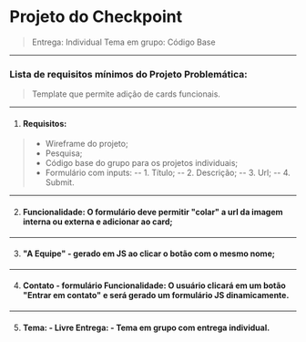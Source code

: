 
# Projeto do Checkpoint

> Entrega: Individual
> Tema em grupo: Código Base
 
---
 
### Lista de requisitos mínimos do Projeto Problemática:
> Template que permite adição de cards funcionais.

---

1. #### Requisitos:
 
> - Wireframe do projeto;
> - Pesquisa;
> - Código base do grupo para os projetos individuais;
> - Formulário com inputs: 
-- 1. Título;
-- 2. Descrição;
-- 3.  Url;
-- 4. Submit.

---
 
2.  #### Funcionalidade: O formulário deve permitir "colar" a url da imagem interna ou externa e adicionar ao card;

---

3. #### "A Equipe" - gerado em JS ao clicar o botão com o mesmo nome;

---

4. #### Contato - formulário Funcionalidade: O usuário clicará em um botão "Entrar em contato" e será gerado um formulário JS dinamicamente.

---

5. #### Tema: - Livre Entrega: - Tema em grupo com entrega individual.

